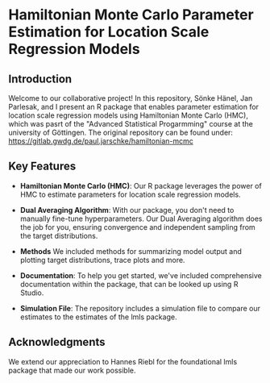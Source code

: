 # Hamiltonian Monte Carlo Parameter Estimation for Location Scale Regression Models

## Introduction

Welcome to our collaborative project! In this repository, Sönke Hänel, Jan Parlesak, and I present an R package that enables parameter estimation for location scale regression models using Hamiltonian Monte Carlo (HMC), which was pasrt of the "Advanced Statistical Progarmming" course at the university of Göttingen. The original repository can be found under: https://gitlab.gwdg.de/paul.jarschke/hamiltonian-mcmc

## Key Features

- **Hamiltonian Monte Carlo (HMC)**: Our R package leverages the power of HMC to estimate parameters for location scale regression models.

- **Dual Averaging Algorithm**: With our package, you don't need to manually fine-tune hyperparameters. Our Dual Averaging algorithm does the job for you, ensuring convergence and independent sampling from the target distributions.

- **Methods** We included methods for summarizing model output and plotting target distributions, trace plots and more.

- **Documentation**: To help you get started, we've included comprehensive documentation within the package, that can be looked up using R Studio.

- **Simulation File**: The repository includes a simulation file to compare our estimates to the estimates of the lmls package.

## Acknowledgments

We extend our appreciation to Hannes Riebl for the foundational lmls package that made our work possible.
